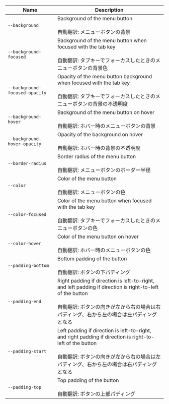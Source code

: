 | Name                           | Description                                                                                                                                                                                                   |
| ------------------------------ | ------------------------------------------------------------------------------------------------------------------------------------------------------------------------------------------------------------- |
| `--background`                 | Background of the menu button<br /><br />自動翻訳: メニューボタンの背景                                                                                                                                       |
| `--background-focused`         | Background of the menu button when focused with the tab key<br /><br />自動翻訳: タブキーでフォーカスしたときのメニューボタンの背景色                                                                         |
| `--background-focused-opacity` | Opacity of the menu button background when focused with the tab key<br /><br />自動翻訳: タブキーでフォーカスしたときのメニューボタンの背景の不透明度                                                         |
| `--background-hover`           | Background of the menu button on hover<br /><br />自動翻訳: ホバー時のメニューボタンの背景                                                                                                                    |
| `--background-hover-opacity`   | Opacity of the background on hover<br /><br />自動翻訳: ホバー時の背景の不透明度                                                                                                                              |
| `--border-radius`              | Border radius of the menu button<br /><br />自動翻訳: メニューボタンのボーダー半径                                                                                                                            |
| `--color`                      | Color of the menu button<br /><br />自動翻訳: メニューボタンの色                                                                                                                                              |
| `--color-focused`              | Color of the menu button when focused with the tab key<br /><br />自動翻訳: タブキーでフォーカスしたときのメニューボタンの色                                                                                  |
| `--color-hover`                | Color of the menu button on hover<br /><br />自動翻訳: ホバー時のメニューボタンの色                                                                                                                           |
| `--padding-bottom`             | Bottom padding of the button<br /><br />自動翻訳: ボタンの下パディング                                                                                                                                        |
| `--padding-end`                | Right padding if direction is left-to-right, and left padding if direction is right-to-left of the button<br /><br />自動翻訳: ボタンの向きが左から右の場合は右パディング、右から左の場合は左パディングとなる |
| `--padding-start`              | Left padding if direction is left-to-right, and right padding if direction is right-to-left of the button<br /><br />自動翻訳: ボタンの向きが左から右の場合は左パディング、右から左の場合は右パディングとなる |
| `--padding-top`                | Top padding of the button<br /><br />自動翻訳: ボタンの上部パディング                                                                                                                                         |
